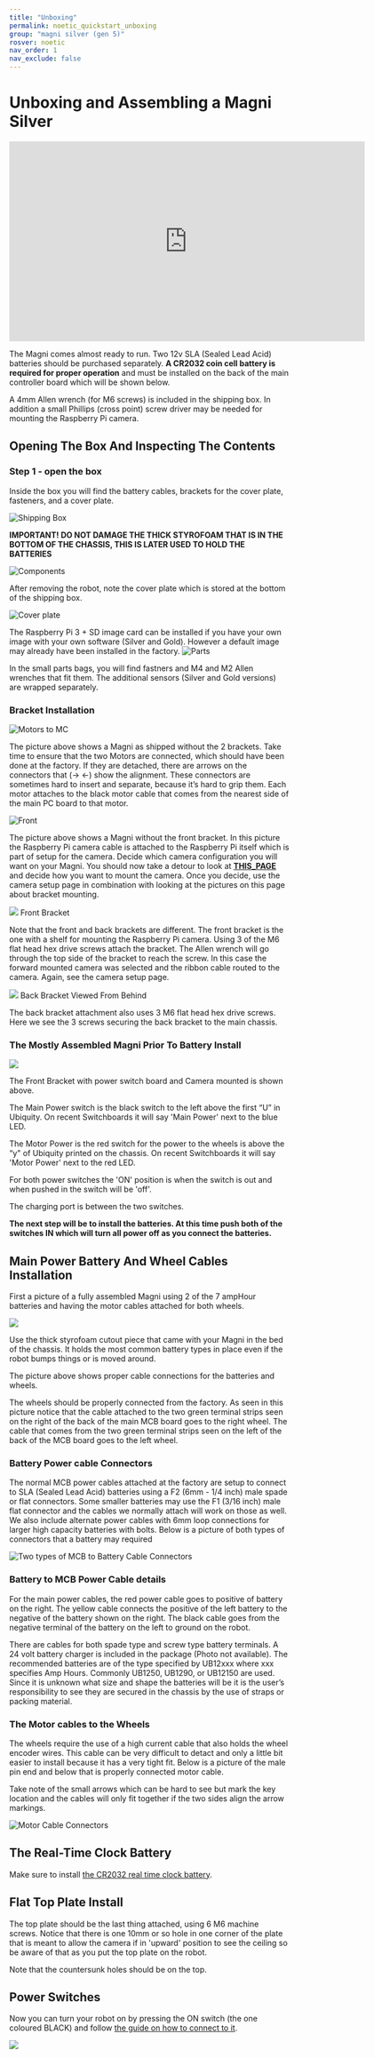 ```yaml
---
title: "Unboxing"
permalink: noetic_quickstart_unboxing
group: "magni silver (gen 5)"
rosver: noetic
nav_order: 1
nav_exclude: false
---
```


# Unboxing and Assembling a Magni Silver

<iframe width="640" height="360" src="https://www.youtube.com/embed/pF38kFOl0Ic" title="YouTube video player" frameborder="0" allow="accelerometer; autoplay; clipboard-write; encrypted-media; gyroscope; picture-in-picture" allowfullscreen></iframe>

The Magni comes almost ready to run. Two 12v SLA (Sealed Lead Acid) batteries should be purchased separately. **A CR2032 coin cell battery is required for proper operation** and must be installed on the back of the main controller board which will be shown below.

A 4mm Allen wrench (for M6 screws) is included in the shipping box. In addition a small Phillips (cross point) screw driver may be needed for mounting the Raspberry Pi camera.

## Opening The Box And Inspecting The Contents

### Step 1 - open the box

Inside the box you will find the battery cables, brackets for the cover plate, fasteners, and a cover plate.

![Shipping Box](../../assets/unboxing/unb1.JPG)

**IMPORTANT! DO NOT DAMAGE THE THICK STYROFOAM THAT IS IN THE
BOTTOM OF THE CHASSIS, THIS IS LATER USED TO HOLD THE BATTERIES**

![Components](../../assets/unboxing/unb2.JPG)

After removing the robot, note the cover plate which is stored at the bottom of the shipping box.

![Cover plate](../../assets/unboxing/unb4.JPG)

The Raspberry Pi 3 + SD image card can be installed if you have your own image with your own software (Silver and Gold). However a default image may already have been installed in the factory.
![Parts](../../assets/unboxing/unbparts.JPG)

In the small parts bags, you will find fastners and  M4 and M2 Allen wrenches that fit them. The additional sensors (Silver and Gold versions) are wrapped separately.

<!--
 ![RPi 3 installed](unb7.JPG)

 The front and back brackets can be installed using the brackets require a M4 hex Allen wrench. We suggest an extra long (6 cm). The other included fasteners are M3 (M2 hex wrench) and a small Phillips screwdriver for Raspi Cam attachment. [See the detailed section on camera and sensor installation.](camera_sensors)
-->

### Bracket Installation

![Motors to MC](../../assets/unboxing/unb5.JPG)

The picture above shows a Magni as shipped without the 2 brackets. Take time to ensure that the two Motors are connected, which should have been done at the factory. If they are detached, there are arrows on the connectors that (-> <-) show the alignment.
These connectors are sometimes hard to insert
and separate, because it’s hard to grip them.
Each motor attaches to the black
motor cable that comes from the nearest side of the main PC board to that motor.

![Front](../../assets/unboxing/MagniUnboxedWithoutTopBrackets.jpg)

The picture above shows a Magni without the front bracket.  In this picture the Raspberry Pi camera cable is attached to the Raspberry Pi itself which is part of setup for the camera. Decide which camera configuration you will want on your Magni. You should now take a detour to look at [**THIS_PAGE**](noetic_magnisilver_camera)  and decide how you want to mount the camera. Once you decide, use the camera setup page in combination with looking at the pictures on this page about bracket mounting.

![](../../assets/unboxing/MagniUnboxedAttachingTopFrontBracket.jpg)
Front Bracket

Note that the front and back brackets are different.  The front bracket is the one with a shelf for mounting the Raspberry Pi camera. Using 3 of the M6 flat head hex drive screws attach the bracket.  The Allen wrench will go through the top side of the bracket to reach the screw.    In this case the forward mounted camera was selected and the ribbon cable routed to the camera.  Again, see the camera setup page.

![](../../assets/unboxing/MagniUnboxedAttachingTopRearBracket.jpg)
Back Bracket Viewed From Behind

The back bracket attachment also uses 3 M6 flat head hex drive screws. Here we see the 3 screws securing the back bracket to the main chassis.

### The Mostly Assembled Magni Prior To Battery Install
![](../../assets/unboxing/MagniUnboxedFrontViewNoBatteriest.jpg)

The Front Bracket with power switch board and Camera mounted is shown above.


The Main Power switch is the black switch to the left above the first “U” in Ubiquity.  On recent Switchboards it will say 'Main Power' next to the blue LED.

The Motor Power is the red switch for the power to the wheels is above the “y" of Ubiquity printed on the chassis. On recent Switchboards it will say 'Motor Power' next to the red LED.  

For both power switches the 'ON' position is when the switch is out and when pushed in the switch will be  'off'.

The charging port is between the two switches.  

**The next step will be to install the batteries.   At this time push both of the switches IN which will turn all power off as you connect the batteries.**


## Main Power Battery And Wheel Cables Installation

First a picture of a fully assembled Magni using 2 of the 7 ampHour batteries and having the motor cables attached for both wheels.

![](../../assets/unboxing/MagniBatteryInstallation.jpg)

Use the thick styrofoam cutout piece that came with your Magni in the bed of the chassis. It holds the most common battery types in place even if the robot bumps things or is moved around.  

The picture above shows proper cable connections for the batteries and wheels.  

The wheels should be properly connected from the factory.
As seen in this picture notice that the cable attached to the two green terminal strips seen on the right of the back of the main MCB board goes to the right wheel.   The cable that comes from the two green terminal strips seen on the left of the back of the MCB board goes to the left wheel.   

### Battery Power cable Connectors

The normal MCB power cables attached at the factory are setup to connect to SLA (Sealed Lead Acid) batteries using a F2 (6mm - 1/4 inch) male spade or flat connectors.  Some smaller batteries may use the F1 (3/16 inch) male flat connector and the cables we normally attach will work on those as well.     We also include alternate power cables with 6mm loop connections for larger high capacity batteries with bolts.  Below is a picture of both types of connectors that a battery may required

![Two types of MCB to Battery Cable Connectors](../../assets/unboxing/PowerCablesWithHeatShrink.jpg)

### Battery to MCB Power Cable details

For the main power cables, the red power cable goes to positive of battery on the right.  The yellow cable connects the positive of the left battery to the negative of the battery shown on the right. The black cable goes from the negative terminal of the battery on the left to ground on the robot.

There are cables for both spade type and screw type battery terminals. A 24 volt battery charger is included in the package (Photo not available). The recommended batteries are of the type specified by UB12xxx where xxx specifies Amp Hours. Commonly UB1250, UB1290, or UB12150 are used. Since it is unknown what size and shape the batteries will be it is the user’s responsibility to see they are secured in the chassis by the use of straps or packing material.

### The Motor cables to the Wheels

The wheels require the use of a high current cable that also holds the wheel encoder wires.   This cable can be very difficult to detact and only a little bit easier to install because it has a very tight fit.    Below is a picture of the male pin end and below that is properly connected motor cable.

Take note of the small arrows which can be hard to see but mark the key location and the cables will only fit together if the two sides align the arrow markings.

![Motor Cable Connectors](../../assets/unboxing/MotorCables.jpg)



<!-- *{TODO: Somewhere there needs to be a discussion of what size batteries to use.  The spade connector sizes need
to be specified.  The user should be prepared for a current inrush spark? (not sure that this still occurs on initial battery insertion)  Is there a strap to hold the batteries down?  How is it installed? }*

![Final](../../assets/unboxing/unb-bat.JPG)
-->
## The Real-Time Clock Battery

Make sure to install [the CR2032 real time clock battery](noetic_overview_batteries#the-real-time-clock-battery).

## Flat Top Plate Install

The top plate should be the last thing attached, using 6  M6 machine screws. Notice that there is one 10mm or so hole in one corner of the plate that is meant to allow the camera if in 'upward' position to see the ceiling so be aware of that as you put the top plate on the robot. 

Note that the countersunk holes should be on the top.

## Power Switches

Now you can turn your robot on by pressing the ON switch (the one coloured BLACK) and follow [the guide on how to connect to it](noetic_quick_start_connecting).

<img src="../../assets/Magni_Front_View_2.jpg">